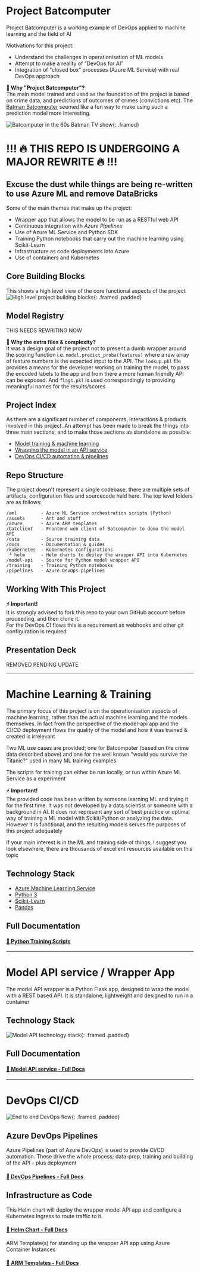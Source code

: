 # Project Batcomputer
Project Batcomputer is a working example of DevOps applied to machine learning and the field of AI

Motivations for this project:
- Understand the challenges in operationisation of ML models
- Attempt to make a reality of “DevOps for AI” 
- Integration of "closed box” processes (Azure ML Service) with real DevOps approach


**💬 Why "Project Batcomputer"?**  
The main model trained and used as the foundation of the project is based on crime data, and predictions of outcomes of crimes (convictions etc). The [Batman Batcomputer](https://en.wikipedia.org/wiki/Batcomputer) seemed like a fun way to make using such a prediction model more interesting. 

![Batcomputer in the 60s Batman TV show](docs/bc-batcave.jpg){: .framed}

# !!! 🔥 THIS REPO IS UNDERGOING A MAJOR REWRITE 🔥 !!! 
## Excuse the dust while things are being re-written to use Azure ML and remove DataBricks

Some of the main themes that make up the project:
- Wrapper app that allows the model to be run as a RESTful web API
- Continuous integration with *Azure Pipelines*
- Use of Azure ML Service and Python SDK
- Training Python notebooks that carry out the machine learning using Scikit-Learn 
- Infrastructure as code deployments into Azure
- Use of containers and Kubernetes

## Core Building Blocks
This shows a high level view of the core functional aspects of the project
![High level project building blocks](docs/high-level.png){: .framed .padded}

## Model Registry
THIS NEEDS REWRITING NOW

**💬 Why the extra files & complexity?**  
It was a design goal of the project not to present a dumb wrapper around the scoring function i.e. `model.predict_proba(features)` where a raw array of feature numbers is the expected input to the API. The `lookup.pkl` file provides a means for the developer working on training the model, to pass the encoded labels to the app and from there a more human friendly API can be exposed. And `flags.pkl` is used correspondingly to providing meaningful names for the results/scores

## Project Index
As there are a significant number of components, interactions & products involved in this project. An attempt has been made to break the things into three main sections, and to make those sections as standalone as possible:

- [Model training & machine learning](#machine-learning--training)
- [Wrapping the model in an API service](#model-api-service--wrapper-app)
- [DevOps CI/CD automation & pipelines](#devops-cicd)

## Repo Structure
The project doesn't represent a single codebase, there are multiple sets of artifacts, configuration files and sourcecode held here. The top level folders are as follows:
```
/aml         - Azure ML Service orchestration scripts (Python)
/assets      - Art and stuff
/azure       - Azure ARM templates
/batclient   - Frontend web client of Batcomputer to demo the model API
/data        - Source training data
/docs        - Documentation & guides 
/kubernetes  - Kubernetes configurations
 └ helm      - Helm charts to deploy the wrapper API into Kubernetes
/model-api   - Source for Python model wrapper API 
/training    - Training Python notebooks
/pipelines   - Azure DevOps pipelines 
```

## Working With This Project
**⚡ Important!**  
It is strongly advised to fork this repo to your own GitHub account before proceeding, and then clone it.  
For the DevOps CI flows this is a requirement as webhooks and other git configuration is required

## Presentation Deck
REMOVED PENDING UPDATE

---

# Machine Learning & Training
The primary focus of this project is on the operationisation aspects of machine learning, rather than the actual machine learning and the models themselves. In fact from the perspective of the model-api app and the CI/CD deployment flows the quality of the model and how it was trained & created is irrelevant

Two ML use cases are provided; one for Batcomputer (based on the crime data described above) and one for the well known "would you survive the Titanic?" used in many ML training examples

The scripts for training can either be run locally, or run within Azure ML Service as a experiment

**⚡ Important!**  
The provided code has been written by someone learning ML and trying it for the first time. It was not developed by a data scientist or someone with a background in AI. It does not represent any sort of best practice or optimal way of training a ML model with Scikit/Python or analyzing the data. However it is functional, and the resulting models serves the purposes of this project adequately 

If your main interest is in the ML and training side of things, I suggest you look elsewhere, there are thousands of excellent resources available on this topic

## Technology Stack
- [Azure Machine Learning Service](https://docs.microsoft.com/en-gb/azure/machine-learning/service/)
- [Python 3]((https://www.python.org/))
- [Scikit-Learn](https://scikit-learn.org/stable/)
- [Pandas](https://pandas.pydata.org/)

## Full Documentation

#### [📃 Python Training Scripts](/training)

---

# Model API service / Wrapper App
The model API wrapper is a Python Flask app, designed to wrap the model with a REST based API. It is standalone, lightweight and designed to run in a container

## Technology Stack
![Model API technology stack](docs/api-stack.png){: .framed .padded}

## Full Documentation
#### [📃 Model API service - Full Docs](/model-api)

---

# DevOps CI/CD

![End to end DevOps flow](docs/devops-flow.png){: .framed .padded}

## Azure DevOps Pipelines
Azure Pipelines (part of Azure DevOps) is used to provide CI/CD automation. These drive the whole process; data-prep, training and building of the API - plus deployment
#### [📃 DevOps Pipelines - Full Docs](/pipelines)

## Infrastructure as Code

This Helm chart will deploy the wrapper model API app and configure a Kubernetes Ingress to route traffic to it.
#### [📃 Helm Chart - Full Docs](/kubernetes/helm)

ARM Template(s) for standing up the wrapper API app using Azure Container Instances
#### [📃 ARM Templates - Full Docs](/azure)
